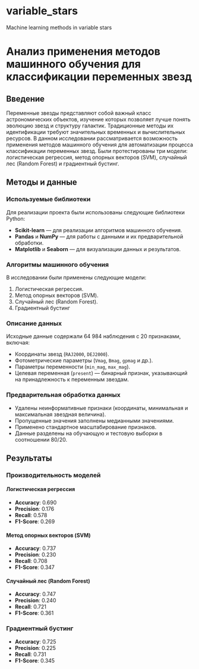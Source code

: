 # variable_stars
Machine learning methods in variable stars

# Анализ применения методов машинного обучения для классификации переменных звезд

## Введение

Переменные звезды представляют собой важный класс астрономических объектов, изучение которых позволяет лучше понять эволюцию звезд и структуру галактик. Традиционные методы их идентификации требуют значительных временных и вычислительных ресурсов. В данном исследовании рассматривается возможность применения методов машинного обучения для автоматизации процесса классификации переменных звезд. Были протестированы три модели: логистическая регрессия, метод опорных векторов (SVM), случайный лес (Random Forest) и градиентный бустинг.

## Методы и данные

### Используемые библиотеки
Для реализации проекта были использованы следующие библиотеки Python:
- **Scikit-learn** — для реализации алгоритмов машинного обучения.
- **Pandas** и **NumPy** — для работы с данными и их предварительной обработки.
- **Matplotlib** и **Seaborn** — для визуализации данных и результатов.

### Алгоритмы машинного обучения
В исследовании были применены следующие модели:
1. Логистическая регрессия.
2. Метод опорных векторов (SVM).
3. Случайный лес (Random Forest).
4. Градиентный бустинг

### Описание данных
Исходные данные содержали 64 984 наблюдения с 20 признаками, включая:
- Координаты звезд (`RAJ2000`, `DEJ2000`).
- Фотометрические параметры (`Vmag`, `Bmag`, `gpmag` и др.).
- Параметры переменности (`min_mag`, `max_mag`).
- Целевая переменная (`present`) — бинарный признак, указывающий на принадлежность к переменным звездам.

### Предварительная обработка данных
- Удалены неинформативные признаки (координаты, минимальная и максимальная звездная величина).
- Пропущенные значения заполнены медианными значениями.
- Применено стандартное масштабирование признаков.
- Данные разделены на обучающую и тестовую выборки в соотношении 80/20.

## Результаты

### Производительность моделей

#### Логистическая регрессия
- **Accuracy**: 0.690  
- **Precision**: 0.176  
- **Recall**: 0.578  
- **F1-Score**: 0.269  


#### Метод опорных векторов (SVM)
- **Accuracy**: 0.737  
- **Precision**: 0.230  
- **Recall**: 0.708  
- **F1-Score**: 0.347    


#### Случайный лес (Random Forest)
- **Accuracy**: 0.747  
- **Precision**: 0.240  
- **Recall**: 0.721  
- **F1-Score**: 0.361     

### Градиентный бустинг
- **Accuracy**: 0.725  
- **Precision**: 0.225  
- **Recall**: 0.731
- **F1-Score**: 0.345    
